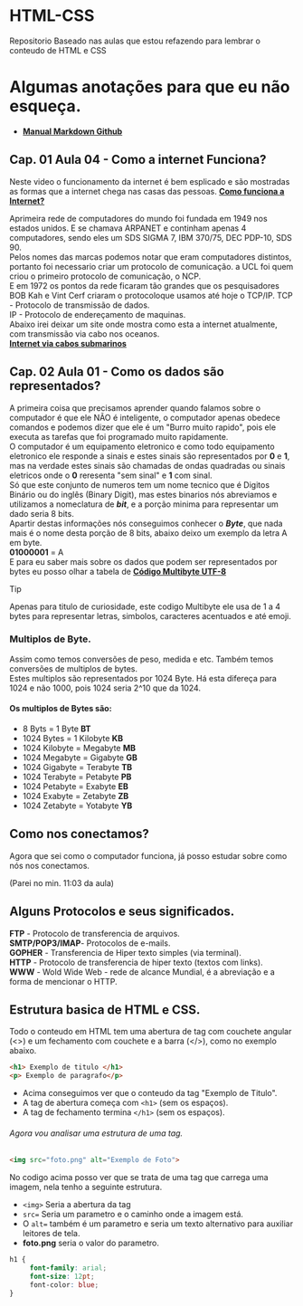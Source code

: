 # HTML-CSS
 Repositorio Baseado nas aulas que estou refazendo para lembrar o conteudo de HTML e CSS

# Algumas anotações para que eu não esqueça.
- [**Manual Markdown Github**](https://docs.github.com/pt/get-started/writing-on-github/getting-started-with-writing-and-formatting-on-github/basic-writing-and-formatting-syntax)<br>

## Cap. 01 Aula 04 - Como a internet Funciona?

Neste video o funcionamento da internet é bem esplicado e são mostradas as formas que a internet chega nas casas das pessoas.
[**Como funciona a Internet?**](https://www.youtube.com/watch?v=TNQsmPf24go)<br>

Aprimeira rede de computadores do mundo foi fundada em 1949 nos estados unidos. E se chamava ARPANET e continham apenas 4 computadores, sendo eles um SDS SIGMA 7, IBM 370/75, DEC PDP-10, SDS 90.<br>
Pelos nomes das marcas podemos notar que eram computadores distintos, portanto foi necessario criar um protocolo de comunicação.
a UCL foi quem criou o primeiro protocolo de comunicação, o NCP.<br>
E em 1972 os pontos da rede ficaram tão grandes que os pesquisadores BOB Kah e Vint Cerf criaram o protocoloque usamos até hoje o TCP/IP.
TCP - Protocolo de transmissão de dados.<br>
IP - Protocolo de endereçamento de maquinas.<br>
Abaixo irei deixar um site onde mostra como esta a internet atualmente, com transmissão via cabo nos oceanos.<br>
[**Internet via cabos submarinos**](https://www.submarinecablemap.com)


## Cap. 02 Aula 01 - Como os dados são representados?
A primeira coisa que precisamos aprender quando falamos sobre o computador é que ele NÃO é inteligente, o computador apenas obedece comandos e podemos dizer que ele é um "Burro muito rapido", pois ele executa as tarefas que foi programado muito rapidamente.<br>
O computador é um equipamento eletronico e como todo equipamento eletronico ele responde a sinais e estes sinais são representados por **0** e **1**, mas na verdade estes sinais são chamadas de ondas quadradas ou sinais eletricos onde o **0** reresenta "sem sinal" e **1** com sinal.<br>
Só que este conjunto de numeros tem um nome tecnico que é Digitos Binário ou do inglês (Binary Digit), mas estes binarios nós abreviamos e utilizamos a nomeclatura de ***bit***, e a porção minima para representar um dado seria 8 bits.<br>
Apartir destas informações nós conseguimos conhecer o ***Byte***, que nada mais é o nome desta porção de 8 bits, abaixo deixo um exemplo da letra A em byte.<br>
**01000001** = A<br>
E para eu saber mais sobre os dados que podem ser representados por bytes eu posso olhar a tabela de [**Código Multibyte UTF-8**](https://www.ibm.com/docs/pt-br/aix/7.3?topic=8-utf-ucs-transformation-format)<br>

> [!TIP]
> Apenas para titulo de curiosidade, este codigo Multibyte ele usa de 1 a 4 bytes para representar letras, simbolos, caracteres acentuados e até emoji.<br>

### Multiplos de Byte.
Assim como temos conversões de peso, medida e etc. Também temos conversões de multiplos de bytes.<br>
Estes multiplos são representados por 1024 Byte. Há esta difereça para 1024 e não 1000, pois 1024 seria 2^10 que da 1024.<br>
#### Os multiplos de Bytes são:
- 8 Byts = 1 Byte **BT**
- 1024 Bytes = 1 Kilobyte **KB**
- 1024 Kilobyte = Megabyte **MB**
- 1024 Megabyte = Gigabyte **GB**
- 1024 Gigabyte = Terabyte **TB**
- 1024 Terabyte = Petabyte **PB**
- 1024 Petabyte = Exabyte **EB**
- 1024 Exabyte = Zetabyte **ZB**
- 1024 Zetabyte = Yotabyte **YB**

## Como nos conectamos?
Agora que sei como o computador funciona, já posso estudar sobre como nós nos conectamos.<br>

(Parei no min. 11:03 da aula)

## Alguns Protocolos e seus significados.
**FTP** - Protocolo de transferencia de arquivos.<br>
**SMTP/POP3/IMAP**- Protocolos de e-mails.<br>
**GOPHER** - Transferencia de Hiper texto simples (via terminal).<br>
**HTTP** - Protocolo de transferencia de hiper texto (textos com links).<br>
**WWW** - Wold Wide Web - rede de alcance Mundial, é a abreviação e a forma de mencionar o HTTP.<br>


## Estrutura basica de HTML e CSS.
Todo o conteudo em HTML tem uma abertura de tag com couchete angular (<>) e um fechamento com couchete e a barra (</>), como no exemplo abaixo.

~~~html
<h1> Exemplo de titulo </h1>
<p> Exemplo de paragrafo</p>
~~~

- Acima conseguimos ver que o conteudo da tag "Exemplo de Titulo".
- A tag de abertura começa com ```<h1>``` (sem os espaços).
- A tag de fechamento termina ```</h1>``` (sem os espaços).


###### Agora vou analisar uma estrutura de uma tag.
~~~html
<img src="foto.png" alt="Exemplo de Foto">
~~~

No codigo acima posso ver que se trata de uma tag que carrega uma imagem, nela tenho a seguinte estrutura.
- ```<img>``` Seria a abertura da tag
- ```src=``` Seria um parametro e o caminho onde a imagem está.
- O ```alt=``` também é um parametro e seria um texto alternativo para auxiliar leitores de tela.
- **foto.png** seria o valor do parametro.

~~~css
h1 {
	 font-family: arial;
	 font-size: 12pt;
	 font-color: blue;
}
~~~

